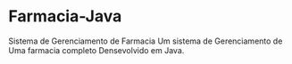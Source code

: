 # Farmacia-Java
Sistema de Gerenciamento de Farmacia 
Um sistema de Gerenciamento de Uma farmacia completo Densevolvido em Java. 
